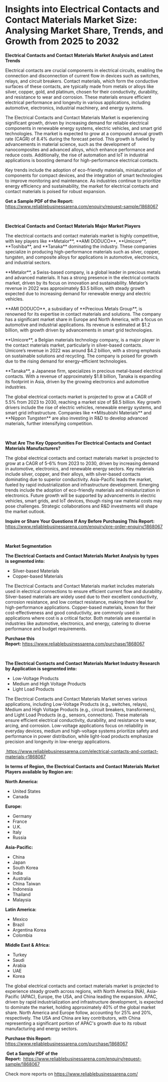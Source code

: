 <p><h1>Insights into Electrical Contacts and Contact Materials Market Size: Analysing Market Share, Trends, and Growth from 2025 to 2032</h1></p><p><strong>Electrical Contacts and Contact Materials Market Analysis and Latest Trends</strong></p>
<p><p>Electrical contacts are crucial components in electrical circuits, enabling the connection and disconnection of current flow in devices such as switches, relays, and circuit breakers. Contact materials, which form the conductive surfaces of these contacts, are typically made from metals or alloys like silver, copper, gold, and platinum, chosen for their conductivity, durability, and resistance to wear and corrosion. These materials ensure efficient electrical performance and longevity in various applications, including automotive, electronics, industrial machinery, and energy systems.</p><p>The Electrical Contacts and Contact Materials Market is experiencing significant growth, driven by increasing demand for reliable electrical components in renewable energy systems, electric vehicles, and smart grid technologies. The market is expected to grow at a compound annual growth rate (CAGR) of 8.4% during the forecast period. This growth is fueled by advancements in material science, such as the development of nanocomposites and advanced alloys, which enhance performance and reduce costs. Additionally, the rise of automation and IoT in industrial applications is boosting demand for high-performance electrical contacts.</p><p>Key trends include the adoption of eco-friendly materials, miniaturization of components for compact devices, and the integration of smart technologies to improve monitoring and maintenance. As industries continue to prioritize energy efficiency and sustainability, the market for electrical contacts and contact materials is poised for robust expansion.</p></p>
<p><strong>Get a Sample PDF of the Report:&nbsp;</strong> <a href="https://www.reliablebusinessarena.com/enquiry/request-sample/1868067?utm_campaign=1841&utm_medium=2&utm_source=Github&utm_content=ia&utm_term=30012025&utm_id=electrical-contacts-and-contact-materials">https://www.reliablebusinessarena.com/enquiry/request-sample/1868067</a></p>
<p>&nbsp;</p>
<p><strong>Electrical Contacts and Contact Materials Major Market Players</strong></p>
<p><p>The electrical contacts and contact materials market is highly competitive, with key players like **Metalor**, **AMI DODUCO**, **Umicore**, **Toshiba**, and **Tanaka** dominating the industry. These companies specialize in producing high-performance materials such as silver, copper, tungsten, and composite alloys for applications in automotive, electronics, and industrial sectors.</p><p>**Metalor**, a Swiss-based company, is a global leader in precious metals and advanced materials. It has a strong presence in the electrical contacts market, driven by its focus on innovation and sustainability. Metalor’s revenue in 2022 was approximately $3.5 billion, with steady growth expected due to increasing demand for renewable energy and electric vehicles.</p><p>**AMI DODUCO**, a subsidiary of **Precious Metals Group**, is renowned for its expertise in contact materials and solutions. The company has a significant market share in Europe and North America, with a focus on automotive and industrial applications. Its revenue is estimated at $1.2 billion, with growth driven by advancements in smart grid technologies.</p><p>**Umicore**, a Belgian materials technology company, is a major player in the contact materials market, particularly in silver-based contacts. Umicore’s revenue in 2022 was around $4.2 billion, with a strong emphasis on sustainable solutions and recycling. The company is poised for growth due to the rising demand for energy-efficient technologies.</p><p>**Tanaka**, a Japanese firm, specializes in precious metal-based electrical contacts. With a revenue of approximately $1.8 billion, Tanaka is expanding its footprint in Asia, driven by the growing electronics and automotive industries.</p><p>The global electrical contacts market is projected to grow at a CAGR of 5.5% from 2023 to 2030, reaching a market size of $8.5 billion. Key growth drivers include the rise of electric vehicles, renewable energy systems, and smart grid infrastructure. Companies like **Mitsubishi Materials** and **Nippon Tungsten** are also investing in R&D to develop advanced materials, further intensifying competition.</p></p>
<p>&nbsp;</p>
<p><strong>What Are The Key Opportunities For Electrical Contacts and Contact Materials Manufacturers?</strong></p>
<p><p>The global electrical contacts and contact materials market is projected to grow at a CAGR of 5-6% from 2023 to 2030, driven by increasing demand in automotive, electronics, and renewable energy sectors. Key materials include silver, copper, and their alloys, with silver-based contacts dominating due to superior conductivity. Asia-Pacific leads the market, fueled by rapid industrialization and infrastructure development. Emerging trends include the adoption of eco-friendly materials and miniaturization in electronics. Future growth will be supported by advancements in electric vehicles, smart grids, and IoT devices, though rising raw material costs may pose challenges. Strategic collaborations and R&D investments will shape the market outlook.</p></p>
<p><strong>Inquire or Share Your Questions If Any Before Purchasing This Report:</strong> <a href="https://www.reliablebusinessarena.com/enquiry/pre-order-enquiry/1868067?utm_campaign=1841&utm_medium=2&utm_source=Github&utm_content=ia&utm_term=30012025&utm_id=electrical-contacts-and-contact-materials">https://www.reliablebusinessarena.com/enquiry/pre-order-enquiry/1868067</a></p>
<p>&nbsp;</p>
<p><strong>Market Segmentation</strong></p>
<p><strong>The Electrical Contacts and Contact Materials Market Analysis by types is segmented into:</strong></p>
<p><ul><li>Silver-based Materials</li><li>Copper-based Materials</li></ul></p>
<p><p>The Electrical Contacts and Contact Materials market includes materials used in electrical connections to ensure efficient current flow and durability. Silver-based materials are widely used due to their excellent conductivity, corrosion resistance, and low contact resistance, making them ideal for high-performance applications. Copper-based materials, known for their cost-effectiveness and good conductivity, are commonly used in applications where cost is a critical factor. Both materials are essential in industries like automotive, electronics, and energy, catering to diverse performance and budget requirements.</p></p>
<p><strong>Purchase this Report:&nbsp;</strong><a href="https://www.reliablebusinessarena.com/purchase/1868067?utm_campaign=1841&utm_medium=2&utm_source=Github&utm_content=ia&utm_term=30012025&utm_id=electrical-contacts-and-contact-materials">https://www.reliablebusinessarena.com/purchase/1868067</a></p>
<p>&nbsp;</p>
<p><strong>The Electrical Contacts and Contact Materials Market Industry Research by Application is segmented into:</strong></p>
<p><ul><li>Low-Voltage Products</li><li>Medium and High Voltage Products</li><li>Light Load Products</li></ul></p>
<p><p>The Electrical Contacts and Contact Materials Market serves various applications, including Low-Voltage Products (e.g., switches, relays), Medium and High Voltage Products (e.g., circuit breakers, transformers), and Light Load Products (e.g., sensors, connectors). These materials ensure efficient electrical conductivity, durability, and resistance to wear, arcing, and corrosion. Low-voltage applications focus on reliability in everyday devices, medium and high-voltage systems prioritize safety and performance in power distribution, while light-load products emphasize precision and longevity in low-energy applications.</p></p>
<p><a href="https://www.reliablebusinessarena.com/electrical-contacts-and-contact-materials-r1868067?utm_campaign=1841&utm_medium=2&utm_source=Github&utm_content=ia&utm_term=30012025&utm_id=electrical-contacts-and-contact-materials">&nbsp;https://www.reliablebusinessarena.com/electrical-contacts-and-contact-materials-r1868067</a></p>
<p><strong>In terms of Region, the Electrical Contacts and Contact Materials Market Players available by Region are:</strong></p>
<p>
    <p> <strong> North America: </strong>
        <ul>
            <li>United States</li>
            <li>Canada</li>
        </ul>
        </p> 
    <p> <strong> Europe: </strong>
        <ul>
            <li>Germany</li>
            <li>France</li>
            <li>U.K.</li>
            <li>Italy</li>
            <li>Russia</li>
        </ul>
        </p> 
    <p> <strong> Asia-Pacific: </strong>
        <ul>
            <li>China</li>
            <li>Japan</li>
            <li>South Korea</li>
            <li>India</li>
            <li>Australia</li>
            <li>China Taiwan</li>
            <li>Indonesia</li>
            <li>Thailand</li>
            <li>Malaysia</li>
        </ul>
        </p> 
    <p> <strong> Latin America: </strong>
        <ul>
            <li>Mexico</li>
            <li>Brazil</li>
            <li>Argentina Korea</li>
            <li>Colombia</li>
        </ul>
        </p> 
    <p> <strong> Middle East & Africa: </strong>
        <ul>
            <li>Turkey</li>
            <li>Saudi</li>
            <li>Arabia</li>
            <li>UAE</li>
            <li>Korea</li>
        </ul>
    </p>
    </p>
<p><p>The global electrical contacts and contact materials market is projected to experience steady growth across regions, with North America (NA), Asia-Pacific (APAC), Europe, the USA, and China leading the expansion. APAC, driven by rapid industrialization and infrastructure development, is expected to dominate the market, holding approximately 40% of the global market share. North America and Europe follow, accounting for 25% and 20%, respectively. The USA and China are key contributors, with China representing a significant portion of APAC's growth due to its robust manufacturing and energy sectors.</p></p>
<p><strong>Purchase this Report: </strong><a href="https://www.reliablebusinessarena.com/purchase/1868067?utm_campaign=1841&utm_medium=2&utm_source=Github&utm_content=ia&utm_term=30012025&utm_id=electrical-contacts-and-contact-materials">https://www.reliablebusinessarena.com/purchase/1868067</a></p>
<p>&nbsp;<strong>Get a Sample PDF of the Report:&nbsp;&nbsp;</strong><a href="https://www.reliablebusinessarena.com/enquiry/request-sample/1868067?utm_campaign=1841&utm_medium=2&utm_source=Github&utm_content=ia&utm_term=30012025&utm_id=electrical-contacts-and-contact-materials">https://www.reliablebusinessarena.com/enquiry/request-sample/1868067</a></p>
<p><strong></strong></p>
<p>Check more reports on <a href="https://www.reliablebusinessarena.com/?utm_campaign=1841&utm_medium=2&utm_source=Github&utm_content=ia&utm_term=30012025&utm_id=electrical-contacts-and-contact-materials">https://www.reliablebusinessarena.com/</a></p>